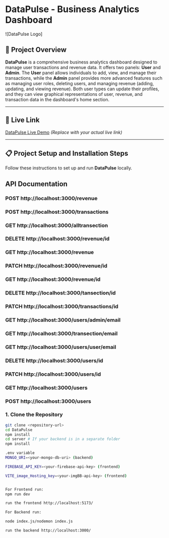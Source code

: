 # DataPulse - Business Analytics Dashboard

![DataPulse Logo]

## :rocket: Project Overview

**DataPulse** is a comprehensive business analytics dashboard designed to manage user transactions and revenue data. It offers two panels: **User** and **Admin**. The **User** panel allows individuals to add, view, and manage their transactions, while the **Admin** panel provides more advanced features such as managing user roles, deleting users, and managing revenue (adding, updating, and viewing revenue). Both user types can update their profiles, and they can view graphical representations of user, revenue, and transaction data in the dashboard's home section.

---

## :link: Live Link

[DataPulse Live Demo](#) *(Replace with your actual live link)*

---

## :clipboard: Project Setup and Installation Steps

Follow these instructions to set up and run **DataPulse** locally.


##  API Documentation

  ### POST   http://localhost:3000/revenue
  ### POST   http://localhost:3000/transactions
  ### GET    http://localhost:3000/alltransection
  ### DELETE http://localhost:3000/revenue/id
  ### GET    http://localhost:3000/revenue
  ### PATCH  http://localhost:3000/revenue/id
  ### GET    http://localhost:3000/revenue/id
  ### DELETE http://localhost:3000/tansection/id
  ### PATCH  http://localhost:3000/transactions/id
  ### GET    http://localhost:3000/users/admin/email
  ### GET    http://localhost:3000/transection/email
  ### GET    http://localhost:3000/users/user/email
  ### DELETE http://localhost:3000/users/id
  ### PATCH  http://localhost:3000/users/id
  ### GET    http://localhost:3000/users
  ### POST   http://localhost:3000/users
 


  


### 1. Clone the Repository
```bash
git clone <repository-url>
cd DataPulse
npm install
cd server # If your backend is in a separate folder
npm install

.env variable
MONGO_URI=<your-mongo-db-uri> (backend)

FIREBASE_API_KEY=<your-firebase-api-key> (frontend)

VITE_image_Hosting_key=<your-imgBB-api-key> (frontend)


For Frontend run:
npm run dev 

run the frontend http://localhost:5173/

For Backend run:

node index.js/nodemon index.js

run the backend http://localhost:3000/
